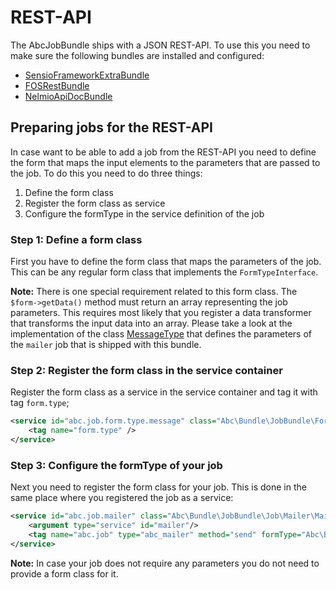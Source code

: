 REST-API
========

The AbcJobBundle ships with a JSON REST-API. To use this you need to make sure the following bundles are installed and configured:
 
* [SensioFrameworkExtraBundle](http://symfony.com/doc/current/bundles/SensioFrameworkExtraBundle)
* [FOSRestBundle](https://github.com/FriendsOfSymfony/FOSRestBundle)
* [NelmioApiDocBundle](https://github.com/nelmio/NelmioApiDocBundle)

## Preparing jobs for the REST-API

In case want to be able to add a job from the REST-API you need to define the form that maps the input elements to the parameters that are passed to the job. To do this you need to do three things:

1. Define the form class
2. Register the form class as service
3. Configure the formType in the service definition of the job

### Step 1: Define a form class

First you have to define the form class that maps the parameters of the job. This can be any regular form class that implements the `FormTypeInterface`.

__Note:__ There is one special requirement related to this form class. The `$form->getData()` method must return an array representing the job parameters. This requires most likely that you register a data transformer that transforms the input data into an array. Please take a look at the implementation of the class [MessageType](../../Form/Type/MessageType.php) that defines the parameters of the `mailer` job that is shipped with this bundle.

### Step 2: Register the form class in the service container

Register the form class as a service in the service container and tag it with tag `form.type`;

```xml
<service id="abc.job.form.type.message" class="Abc\Bundle\JobBundle\Form\Type\MessageType" public="true">
    <tag name="form.type" />
</service>
```

### Step 3: Configure the formType of your job

Next you need to register the form class for your job. This is done in the same place where you registered the job as a service:

```xml
<service id="abc.job.mailer" class="Abc\Bundle\JobBundle\Job\Mailer\Mailer" public="true">
    <argument type="service" id="mailer"/>
    <tag name="abc.job" type="abc_mailer" method="send" formType="Abc\Bundle\JobBundle\Form\Type\MessageType"/>
</service>
```

__Note:__ In case your job does not require any parameters you do not need to provide a form class for it.